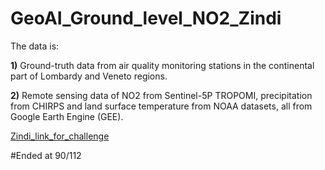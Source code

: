 # GeoAI_Ground_level_NO2_Zindi
The data is:

**1)** Ground-truth data from air quality monitoring stations in the continental part of Lombardy and Veneto regions.

**2)** Remote sensing data of NO2 from Sentinel-5P TROPOMI, precipitation from CHIRPS and land surface temperature from NOAA datasets, all from Google Earth Engine (GEE).

[Zindi_link_for_challenge](https://zindi.africa/competitions/geoai-ground-level-no2-estimation-challenge/data)

#Ended at 90/112
